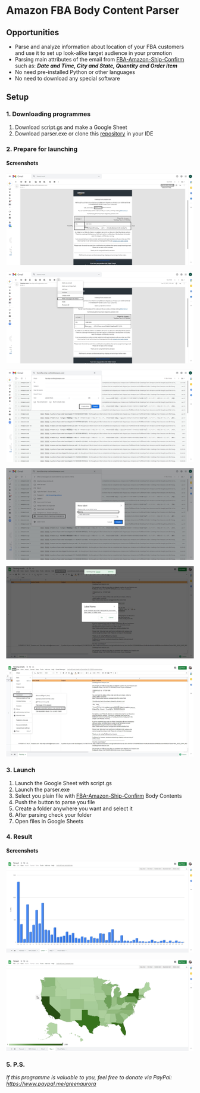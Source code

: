 # Amazon FBA Body Content Parser

## Opportunities
* Parse and analyze information about location of your FBA customers and use it to set up look-alike target audience in your promotion
* Parsing main attributes of the email from [FBA-Amazon-Ship-Confirm](mailto:@fba-ship-confirm@amazon.com) such as: ***Date and Time, City and State, Quantity and Order item***
* No need pre-installed Python or other languages
* No need to download any special software

## Setup
### 1. Downloading programmes
1. Download script.gs and make a Google Sheet
2. Download parser.exe or clone this [repository](https://github.com/LaptevIvan/AmazonFBABodyContentParser.git) in your IDE
### 2. Prepare for launching
#### Screenshots

![](/pics/screenshot_1.jpg)

![](/pics/screenshot_2.jpg)

![](/pics/screenshot_3.jpg)

![](/pics/screenshot_4.jpg)

![](/pics/screenshot_5.jpg)

![](/pics/screenshot_6.jpg)

### 3. Launch
1. Launch the Google Sheet with script.gs
2. Launch the parser.exe
3. Select you plain file with [FBA-Amazon-Ship-Confirm](mailto:@fba-ship-confirm@amazon.com) Body Contents
4. Push the button to parse you file
5. Create a folder anywhere you want and select it
6. After parsing check your folder
7. Open files in Google Sheets

### 4. Result
#### Screenshots

![](/pics/screenshot_7.jpg)

![](/pics/screenshot_8.jpg)

### 5. P.S.
*If this programme is valuable to you, feel free to donate via PayPal:
https://www.paypal.me/greenaurora*